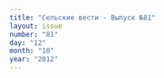 ```yaml
---
title: "Сельские вести - Выпуск №81"
layout: issue
number: "81"
day: "12"
month: "10"
year: "2012"
---
```

